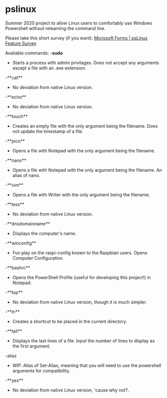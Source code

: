 # pslinux
Summer 2020 project to allow Linux users to comfortably use Windows Powershell without relearning the command line.


Please take this short survey (if you want): <a href="https://forms.office.com/Pages/ResponsePage.aspx?id=YJmPXVzLYEKh9M8Osiq6NnBuWPZqA_RGpDA6KN7De4ZUQkVVUzVUMVZPVVhOTFBQVTZRSVNCSTJXVy4u">Microsoft Forms | psLinux Feature Survey</a>

Avaliable commands:
-**sudo**
  <ul><li>Starts a process with admin privilages. Does not accept any arguments except a file with an .exe extension.</li></ul>
-**cat**
  <ul><li>No deviation from native Linux version.</li></ul>
-**echo**
  <ul><li>No deviation from native Linux version.</li></ul>
-**touch**
  <ul><li>Creates an empty file with the only argument being the filename. Does not update the timestamp of a file.</li></ul>
-**pico**
  <ul><li>Opens a file with Notepad with the only argument being the filename.</li></ul>
-**nano**
  <ul><li>Opens a file with Notepad with the only argument being the filename. An alias of nano.</li></ul>
-**vim**
  <ul><li>Opens a file with Writer with the only argument being the filename.</li></ul>
-**less**
  <ul><li>No deviation from native Linux version.</li></ul>
-**dnsdomainname**
  <ul><li>Displays the computer's name.</li></ul>
-**winconfig**
   <ul><li>Fun play on the raspi-config known to the Raspbian users. Opens Computer Configuration.</li></ul>
-**bashrc**
   <ul><li>Opens the PowerShell Profile (useful for developing this project!) in Notepad.</li></ul>
-**top**
  <ul><li>No deviation from native Linux version, though it is much simpler.</li></ul>
-**ln**
   <ul><li>Creates a shortcut to be placed in the current directory.</li></ul>
-**tail**
  <ul><li>Displays the last lines of a file. Input the number of lines to display as the first argument.</li></ul>
-alias
  <ul><li>WIP. Alias of Set-Alias, meaning that you will need to use the powershell arguments for compatibility.</li></ul>
-**yes**
  <ul><li>No deviation from native Linux version, 'cause why not?.</li></ul>
